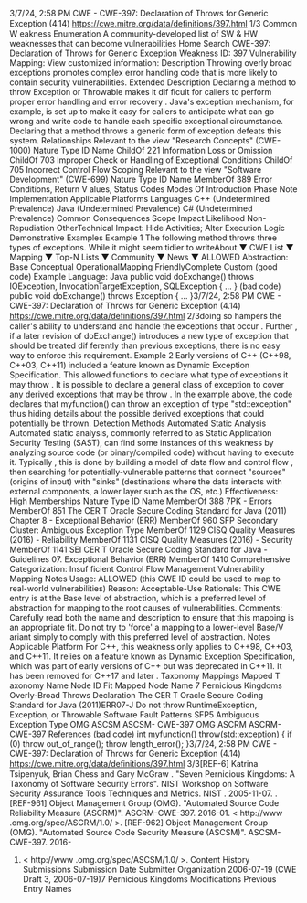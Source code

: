 3/7/24, 2:58 PM CWE - CWE-397: Declaration of Throws for Generic Exception (4.14)
https://cwe.mitre.org/data/deﬁnitions/397.html 1/3
Common W eakness Enumeration
A community-developed list of SW & HW weaknesses that can become
vulnerabilities
Home Search
CWE-397: Declaration of Throws for Generic Exception
Weakness ID: 397
Vulnerability Mapping: 
View customized information:
 Description
Throwing overly broad exceptions promotes complex error handling code that is more likely to contain security vulnerabilities.
 Extended Description
Declaring a method to throw Exception or Throwable makes it dif ficult for callers to perform proper error handling and error recovery .
Java's exception mechanism, for example, is set up to make it easy for callers to anticipate what can go wrong and write code to
handle each specific exceptional circumstance. Declaring that a method throws a generic form of exception defeats this system.
 Relationships
 Relevant to the view "Research Concepts" (CWE-1000)
Nature Type ID Name
ChildOf 221 Information Loss or Omission
ChildOf 703 Improper Check or Handling of Exceptional Conditions
ChildOf 705 Incorrect Control Flow Scoping
 Relevant to the view "Software Development" (CWE-699)
Nature Type ID Name
MemberOf 389 Error Conditions, Return V alues, Status Codes
 Modes Of Introduction
Phase Note
Implementation
 Applicable Platforms
Languages
C++ (Undetermined Prevalence)
Java (Undetermined Prevalence)
C# (Undetermined Prevalence)
 Common Consequences
Scope Impact Likelihood
Non-Repudiation
OtherTechnical Impact: Hide Activities; Alter Execution Logic
 Demonstrative Examples
Example 1
The following method throws three types of exceptions.
While it might seem tidier to writeAbout ▼ CWE List ▼ Mapping ▼ Top-N Lists ▼ Community ▼ News ▼
ALLOWED
Abstraction: Base
Conceptual OperationalMapping
FriendlyComplete Custom
(good code) Example Language: Java 
public void doExchange() throws IOException, InvocationTargetException, SQLException {
...
}
(bad code) 
public void doExchange() throws Exception {
...
}3/7/24, 2:58 PM CWE - CWE-397: Declaration of Throws for Generic Exception (4.14)
https://cwe.mitre.org/data/deﬁnitions/397.html 2/3doing so hampers the caller's ability to understand and handle the exceptions that occur . Further , if a later revision of doExchange()
introduces a new type of exception that should be treated dif ferently than previous exceptions, there is no easy way to enforce this
requirement.
Example 2
Early versions of C++ (C++98, C++03, C++11) included a feature known as Dynamic Exception Specification. This allowed functions
to declare what type of exceptions it may throw . It is possible to declare a general class of exception to cover any derived exceptions
that may be throw .
In the example above, the code declares that myfunction() can throw an exception of type "std::exception" thus hiding details about
the possible derived exceptions that could potentially be thrown.
 Detection Methods
Automated Static Analysis
Automated static analysis, commonly referred to as Static Application Security Testing (SAST), can find some instances of this
weakness by analyzing source code (or binary/compiled code) without having to execute it. Typically , this is done by building a
model of data flow and control flow , then searching for potentially-vulnerable patterns that connect "sources" (origins of input)
with "sinks" (destinations where the data interacts with external components, a lower layer such as the OS, etc.)
Effectiveness: High
 Memberships
Nature Type ID Name
MemberOf 388 7PK - Errors
MemberOf 851 The CER T Oracle Secure Coding Standard for Java (2011) Chapter 8 - Exceptional Behavior
(ERR)
MemberOf 960 SFP Secondary Cluster: Ambiguous Exception Type
MemberOf 1129 CISQ Quality Measures (2016) - Reliability
MemberOf 1131 CISQ Quality Measures (2016) - Security
MemberOf 1141 SEI CER T Oracle Secure Coding Standard for Java - Guidelines 07. Exceptional Behavior
(ERR)
MemberOf 1410 Comprehensive Categorization: Insuf ficient Control Flow Management
 Vulnerability Mapping Notes
Usage: ALLOWED (this CWE ID could be used to map to real-world vulnerabilities)
Reason: Acceptable-Use
Rationale:
This CWE entry is at the Base level of abstraction, which is a preferred level of abstraction for mapping to the root causes of
vulnerabilities.
Comments:
Carefully read both the name and description to ensure that this mapping is an appropriate fit. Do not try to 'force' a mapping to a
lower-level Base/V ariant simply to comply with this preferred level of abstraction.
 Notes
Applicable Platform
For C++, this weakness only applies to C++98, C++03, and C++11. It relies on a feature known as Dynamic Exception Specification,
which was part of early versions of C++ but was deprecated in C++11. It has been removed for C++17 and later .
 Taxonomy Mappings
Mapped T axonomy Name Node ID Fit Mapped Node Name
7 Pernicious Kingdoms Overly-Broad Throws Declaration
The CER T Oracle Secure
Coding Standard for Java
(2011)ERR07-J Do not throw RuntimeException, Exception, or Throwable
Software Fault Patterns SFP5 Ambiguous Exception Type
OMG ASCSM ASCSM-
CWE-397
OMG ASCRM ASCRM-
CWE-397
 References
(bad code) 
int myfunction() throw(std::exception) {
if (0) throw out\_of\_range();
throw length\_error();
}3/7/24, 2:58 PM CWE - CWE-397: Declaration of Throws for Generic Exception (4.14)
https://cwe.mitre.org/data/deﬁnitions/397.html 3/3[REF-6] Katrina Tsipenyuk, Brian Chess and Gary McGraw . "Seven Pernicious Kingdoms: A Taxonomy of Software Security
Errors". NIST Workshop on Software Security Assurance Tools Techniques and Metrics. NIST . 2005-11-07.
.
[REF-961] Object Management Group (OMG). "Automated Source Code Reliability Measure (ASCRM)". ASCRM-CWE-397.
2016-01. < http://www .omg.org/spec/ASCRM/1.0/ >.
[REF-962] Object Management Group (OMG). "Automated Source Code Security Measure (ASCSM)". ASCSM-CWE-397. 2016-
01. < http://www .omg.org/spec/ASCSM/1.0/ >.
 Content History
 Submissions
Submission Date Submitter Organization
2006-07-19
(CWE Draft 3, 2006-07-19)7 Pernicious Kingdoms
 Modifications
 Previous Entry Names